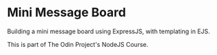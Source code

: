 # Mini Message Board

Building a mini message board using ExpressJS, with templating in EJS.

This is part of The Odin Project's NodeJS Course.

